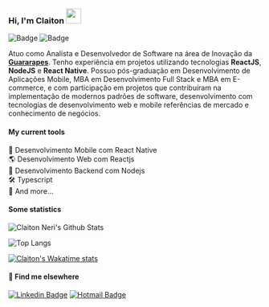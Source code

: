 ### Hi, I'm Claiton <img src="https://media.giphy.com/media/hvRJCLFzcasrR4ia7z/giphy.gif" width="30px">
![Badge](https://komarev.com/ghpvc/?username=claitonneri&color=green)
![Badge](https://wakatime.com/badge/user/d9dc4a6d-6d01-43a5-b0bb-e5757bde93f9.svg)

Atuo como Analista e Desenvolvedor de Software na área de Inovação da [**Guararapes**](https://www.guararapes.com.br). Tenho experiência em projetos utilizando tecnologias **ReactJS**, **NodeJS** e **React Native**. Possuo pós-graduação em Desenvolvimento de Aplicações Mobile, MBA em Desenvolvimento Full Stack e MBA em E-commerce, e com participação em projetos que contribuíram na implementação de modernos padrões de software, desenvolvimento com tecnologias de desenvolvimento web e mobile referências de mercado e conhecimento de negócios.

#### My current tools
📲 Desenvolvimento Mobile com React Native  
🌎 Desenvolvimento Web com Reactjs  
📡 Desenvolvimento Backend com Nodejs  
🛠️ Typescript  
🧰 And more...  

#### Some statistics
![Claiton Neri's Github Stats](https://github-readme-stats-claitonneri.vercel.app/api?username=claitonneri&count_private=true&show_icons=true&theme=radical&bg_color=ffffff&title_color=191919&text_color=4c4c4c&icon_color=2B7EC6)

![Top Langs](https://github-readme-stats-claitonneri.vercel.app/api/top-langs/?username=claitonneri&count_private=true&layout=compact&theme=radical&bg_color=ffffff&title_color=191919&text_color=4c4c4c&icon_color=2B7EC6)

[![Claiton's Wakatime stats](https://github-readme-stats.vercel.app/api/wakatime?username=claitonneri)](https://github.com/claitonneri)

#### 💬 Find me elsewhere
[![Linkedin Badge](https://img.shields.io/badge/-Linkedin-blue?style=for-the-badge&logo=Linkedin&logoColor=white&link=https://www.linkedin.com/in/claitonneri/)](https://www.linkedin.com/in/claitonneri/) 
[![Hotmail Badge](https://img.shields.io/badge/-claitonneri@hotmail.com-c14438?style=for-the-badge&logo=microsoftoutlook&color=blue&logoColor=white&link=mailto:claitonneri@hotmail.com)](mailto:claitonneri@hotmail.com)
